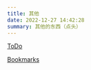 ```yaml
---
title: 其他
date: 2022-12-27 14:42:28
summary: 其他的东西（点头）
---
```


[ToDo](https://github.com/users/taranakineko/projects/1)

[Bookmarks](https://taranakineko.notion.site/4fb811a3549746cf956571ad713426ad)